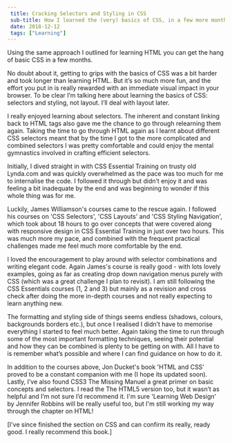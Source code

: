 ```yaml
---
 title: Cracking Selectors and Styling in CSS
 sub-title: How I learned the (very) basics of CSS, in a few more months
 date: 2018-12-12
 tags: ["Learning"]
---
```


Using the same approach I outlined for learning HTML you can get the hang of basic CSS in a few months.

No doubt about it, getting to grips with the basics of CSS was a bit harder and took longer than learning HTML. But it’s so much more fun, and the effort you put in is really rewarded with an immediate visual impact in your browser. To be clear I’m talking here about learning the basics of CSS: selectors and styling, not layout. I’ll deal with layout later.

I really enjoyed learning about selectors. The inherent and constant linking back to HTML tags also gave me the chance to go through relearning them again. Taking the time to go through HTML again as I learnt about different CSS selectors meant that by the time I got to the more complicated and combined selectors I was pretty comfortable and could enjoy the mental gymnastics involved in crafting efficient selectors.

Initially, I dived straight in with CSS Essential Training on trusty old Lynda.com and was quickly overwhelmed as the pace was too much for me to internalise the code. I followed it through but didn’t enjoy it and was feeling a bit inadequate by the end and was beginning to wonder if this whole thing was for me.

Luckily, James Williamson's courses came to the rescue again. I followed his courses on 'CSS Selectors', 'CSS Layouts' and 'CSS Styling Navigation', which took about 18 hours to go over concepts that were covered along with responsive design in CSS Essential Training in just over two hours. This was much more my pace, and combined with the frequent practical challenges made me feel much more comfortable by the end.

I loved the encouragement to play around with selector combinations and writing elegant code. Again James's course is really good - with lots lovely examples, going as far as creating drop down navigation menus purely with CSS (which was a great challenge I plan to revisit). I am still following the CSS Essentials courses (1, 2 and 3) but mainly as a revision and cross check after doing the more in-depth courses and not really expecting to learn anything new.

The formatting and styling side of things seems endless (shadows, colours, backgrounds borders etc.), but once I realised I didn’t have to memorise everything I started to feel much better. Again taking the time to run through some of the most important formatting techniques, seeing their potential and how they can be combined is plenty to be getting on with. All I have to is remember what’s possible and where I can find guidance on how to do it.

In addition to the courses above, Jon Ducket's book 'HTML and CSS' proved to be a constant companion with me (I hope its updated soon). Lastly, I’ve also found CSS3 The Missing Manuel a great primer on basic concepts and selectors. I read the The HTML5 version too, but it wasn’t as helpful and I’m not sure I’d recommend it. I'm sure 'Learning Web Design' by Jennifer Robbins will be really useful too, but I'm still working my way through the chapter on HTML!

[I've since finished the section on CSS and can confirm its really, ready good. I really recommend this book.]
